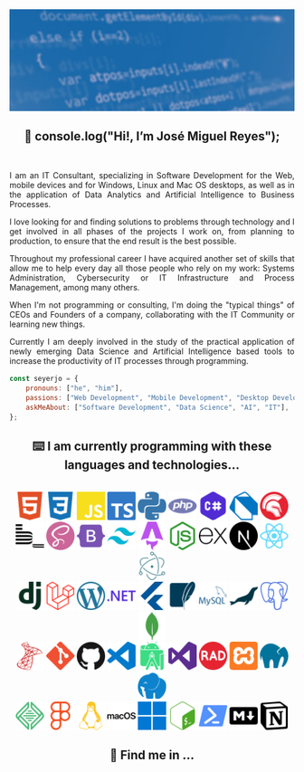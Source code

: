 <img src="./assets/github-profile-banner.jpg" />

<h2 align="center">
    👋 console.log("Hi!, I’m José Miguel Reyes");
</h2>

<br/>

<p align="justify">
I am an IT Consultant, specializing in Software Development for the Web, mobile devices and for Windows, Linux and Mac OS desktops, as well as in the application of Data Analytics and Artificial Intelligence to Business Processes.
</p>

<p align="justify">
I love looking for and finding solutions to problems through technology and I get involved in all phases of the projects I work on, from planning to production, to ensure that the end result is the best possible.
</p>

<p align="justify">
Throughout my professional career I have acquired another set of skills that allow me to help every day all those people who rely on my work: Systems Administration, Cybersecurity or IT Infrastructure and Process Management, among many others.
</p>

<p align="justify">
When I'm not programming or consulting, I'm doing the "typical things" of CEOs and Founders of a company, collaborating with the IT Community or learning new things.
</p>

<p align="justify">
Currently I am deeply involved in the study of the practical application of newly emerging Data Science and Artificial Intelligence based tools to increase the productivity of IT processes through programming.
</p>

```javascript
const seyerjo = {
    pronouns: ["he", "him"],
    passions: ["Web Development", "Mobile Development", "Desktop Development", "Data Science", "AI"],
    askMeAbout: ["Software Development", "Data Science", "AI", "IT"],
};
```
<h2 align="center">
    ⌨️ I am currently programming with these languages and technologies...
</h2>

<br/>

<div align="center">
    <img src="./assets/html5.svg" alt="HTML5" height="50px" title="HTML5" />
    <img src="./assets/css3.svg" alt="CSS3" height="50px" title="CSS3" />
    <img src="./assets/javascript.svg" alt="JavaScript" height="50px" title="JavaScript" />
    <img src="./assets/typescript.svg" alt="TypeScript" height="50px" title="TypeScript" />
    <img src="./assets/python.svg" alt="Python" height="50px" title="Python" />
    <img src="./assets/php.svg" alt="PHP" height="50px" title="PHP" />
    <img src="./assets/csharp.svg" alt="C#" height="50px" title="C#" />
    <img src="./assets/dart.svg" alt="Dart" height="50px" title="Dart" />
    <img src="./assets/delphi.svg" alt="Object Pascal - Delphi" height="50px" title="Object Pascal - Delphi" />
</div>

<div align="center">
    <img src="./assets/bem.svg" alt="BEM" height="50px" title="BEM" />
    <img src="./assets/sass.svg" alt="Sass" height="50px" title="Sass" />
    <img src="./assets/bootstrap.svg" alt="Bootstrap" height="50px" title="Bootstrap" />
    <img src="./assets/tailwindcss.svg" alt="Tailwind CSS" height="50px" title="Tailwind CSS" />
    <img src="./assets/astro.svg" alt="Astro" height="50px" title="Astro" />
    <img src="./assets/nodedotjs.svg" alt="Node.JS" height="50px" title="Node.JS" />
    <img src="./assets/express.svg" alt="Express.JS" height="50px" title="Express.JS" />
    <img src="./assets/nextdotjs.svg" alt="Next.JS" height="50px" title="Next.JS" />
    <img src="./assets/react.svg" alt="React.JS & React Native" height="50px" title="React.JS & React Native" />
    <img src="./assets/electron.svg" alt="Electron" height="50px" title="Electron" />
</div>

<div align="center">
    <img src="./assets/django.svg" alt="Django" height="50px" title="Django" />
    <img src="./assets/laravel.svg" alt="Laravel" height="50px" title="Laravel" />
    <img src="./assets/wordpress.svg" alt="WordPress Core" height="50px" title="WordPress Core" />
    <img src="./assets/dotnet.svg" alt=".NET" height="50px" title=".NET" />
    <img src="./assets/flutter.svg" alt="Flutter" height="50px" title="Flutter" />
    <img src="./assets/sqlite.svg" alt="SQLite" height="50px" title="SQLite" />
    <img src="./assets/mysql.svg" alt="MySQL" height="50px" title="MySQL" />
    <img src="./assets/mariadb.svg" alt="MariaDB" height="50px" title="MariaDB" />
    <img src="./assets/postgresql.svg" alt="PostgreSQL" height="50px" title="PostgreSQL" />
    <img src="./assets/mongodb.svg" alt="MongoDB" height="50px" title="MongoDB" />
</div>

<div align="center">
    <img src="./assets/microsoftsqlserver.svg" alt="Microsoft SQL Server" height="50px" title="Microsoft SQL Server" />
    <img src="./assets/git.svg" alt="Git" height="50px" title="Git" />
    <img src="./assets/github.svg" alt="GitHub" height="50px" title="GitHub" />
    <img src="./assets/visualstudiocode.svg" alt="Visual Studio Code" height="50px" title="Visual Studio Code" />
    <img src="./assets/androidstudio.svg" alt="Android Studio" height="50px" title="Android Studio" />
    <img src="./assets/visualstudio.svg" alt="Visual Studio" height="50px" title="Visual Studio" />
    <img src="./assets/radstudio.svg" alt="RAD Studio" height="50px" title="RAD Studio" />
    <img src="./assets/xampp.svg" alt="XAMPP" height="50px" title="XAMPP" />
    <img src="./assets/mamp.svg" alt="MAMP" height="50px" title="MAMP" />
    <img src="./assets/laragon.svg" alt="Laragon" height="50px" title="Laragon" />
</div>

<div align="center">
    <img src="./assets/local.svg" alt="Local by Flywheel" height="50px" title="Local by Flywheel" />
    <img src="./assets/figma.svg" alt="Figma" height="50px" title="Figma" />
    <img src="./assets/linux.svg" alt="Linux" height="50px" title="Linux" />
    <img src="./assets/macos.svg" alt="MacOS" height="50px" title="MacOS" />
    <img src="./assets/windows.svg" alt="Windows" height="50px" title="Windows" />
    <img src="./assets/gnubash.svg" alt="GNU Bash" height="50px" title="GNU Bash" />
    <img src="./assets/powershell.svg" alt="Powershell" height="50px" title="Powershell" />
    <img src="./assets/markdown.svg" alt="Markdown" height="50px" title="Markdown" />
    <img src="./assets/notion.svg" alt="Notion" height="50px" title="Notion" />
</div>

<h2 align="center">
    📲 Find me in ...
</h2>

<br/>
